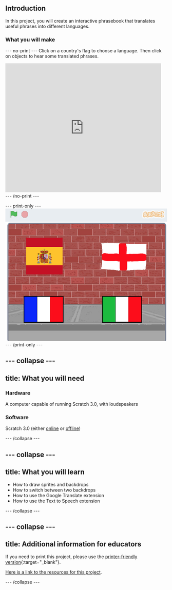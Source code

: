## Introduction

In this project, you will create an interactive phrasebook that translates useful phrases into different languages.

### What you will make

--- no-print ---
Click on a country's flag to choose a language. Then click on objects to hear some translated phrases.
<div class="scratch-preview">
  <iframe allowtransparency="true" width="485" height="402" src="https://scratch.mit.edu/projects/embed/277527926/?autostart=false" frameborder="0" scrolling="no"></iframe>
</div>
--- /no-print ---

--- print-only ---
![Complete project](images/finalScreenshot.png)
--- /print-only ---

--- collapse ---
---
title: What you will need
---
### Hardware

A computer capable of running Scratch 3.0, with loudspeakers

### Software

Scratch 3.0 (either [online](http://rpf.io/scratchon) or [offline](http://rpf.io/scratchoff))

--- /collapse ---

--- collapse ---
---
title: What you will learn
---

+ How to draw sprites and backdrops
+ How to switch between two backdrops
+ How to use the Google Translate extension
+ How to use the Text to Speech extension

--- /collapse ---

--- collapse ---
---
title: Additional information for educators
---

If you need to print this project, please use the [printer-friendly version](https://projects.raspberrypi.org/en/projects/scratch-3-phrasebook/print){:target="_blank"}.

[Here is a link to the resources for this project](https://github.com/raspberrypilearning/scratch-3-phrasebook/tree/master/en/resources).

--- /collapse ---
